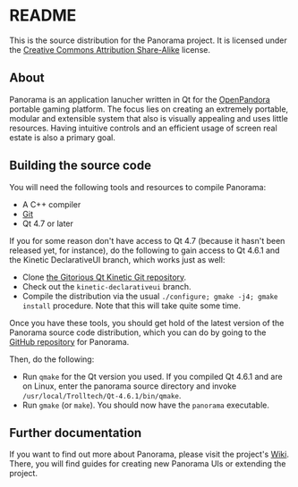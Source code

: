 README
======

This is the source distribution for the Panorama project. It is licensed under the
[Creative Commons Attribution Share-Alike][ccbysa] license.

About
-----

Panorama is an application lanucher written in Qt for the [OpenPandora][] portable
gaming platform. The focus lies on creating an extremely portable, modular and
extensible system that also is visually appealing and uses little resources. Having
intuitive controls and an efficient usage of screen real estate is also a primary
goal.

Building the source code
------------------------

You will need the following tools and resources to compile Panorama:

*   A C++ compiler
*   [Git][]
*   Qt 4.7 or later

If you for some reason don't have access to Qt 4.7 (because it hasn't been
released yet, for instance), do the following to gain access to Qt 4.6.1
and the Kinetic DeclarativeUI branch, which works just as well:

*   Clone [the Gitorious Qt Kinetic Git repository][qtrepo].
*   Check out the `kinetic-declarativeui` branch.
*   Compile the distribution via the usual `./configure; gmake -j4; gmake install`
    procedure. Note that this will take quite some time.

Once you have these tools, you should get hold of the latest version of the
Panorama source code distribution, which you can do by going to the
[GitHub repository][github] for Panorama.

Then, do the following:

*   Run `qmake` for the Qt version you used. If you compiled Qt 4.6.1 and are
    on Linux, enter the panorama source directory and invoke
    `/usr/local/Trolltech/Qt-4.6.1/bin/qmake`.
*   Run `gmake` (or `make`). You should now have the `panorama` executable.

Further documentation
---------------------
If you want to find out more about Panorama, please visit the project's
[Wiki][]. There, you will find guides for creating new Panorama UIs or extending
the project.

[ccbysa]: http://creativecommons.org/licenses/by-sa/3.0/ (Creative Commons Attribution Share-Alike)
[openpandora]: http://openpandora.org/ (OpenPandora - The OMAP3 based Handheld)
[git]: http://git-scm.com/ (Git)
[qtrepo]: git://gitorious.org/+qt-kinetic-developers/qt/kinetic.git (Qt Kinetic on Gitorious)
[github]: http://github.com/dflemstr/panorama (GitHub)
[wiki]: http://wiki.github.com/dflemstr/panorama (Wiki)
